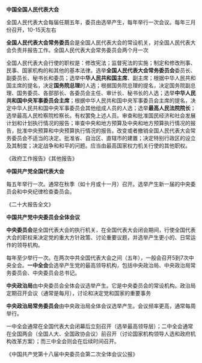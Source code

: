 **中国全国人民代表大会**

全国人民代表大会每届任期五年，委员由选举产生，每年举行一次会议。每年三月份召开，10-15天左右

**全国人民代表大会常务委员**会是全国人民代表大会的常设机关，对全国人民代表大会负责并报告工作。全国人民代表大会常务委员会两个月一次

全国人民代表大会行使的职权是：修改宪法；监督宪法的实施；制定和修改刑事、民事、国家机构的和其他的基本法律。选举**全国人民代表大会常务委员会**委员长、副委员长、秘书长和委员；选举中**华人民共和国主席**、副主席；根据中华人民共和国主席的提名，决定**国务院总理**的人选；根据国务院总理的提名，决定国务院副总理、国务委员、各部部长、各委员会主任、审计长、秘书长的人选；选举**中华人民共和国中央军事委员会主席**；根据中华人民共和国中央军事委员会主席的提名，决定中华人民共和国中央军事委员会其他组成人员的人选；选举**最高人民法院院长**；选举最高人民检察院检察长。有权罢免上述人员。审查和批准国民经济和社会发展计划和计划执行情况的报告；审查中央和地方预算及中央和地方预算执行情况的报告，批准中央预算和中央预算执行情况的报告。改变或者撤销全国人民代表大会常务委员会不适当的决定。批准省、自治区、直辖市的建置；决定特别行政区的设立及其制度；决定战争和和平的问题。应当由最高国家权力机关行使的其他职权。

《政府工作报告》《其他报告》



**中国共产党全国代表大会**

每五年举行一次。通常在秋季（如十月或十一月）召开。选举产生新一届的中央委员会和中央纪律检查委员会。

《二十大报告全文》




**中国共产党中央委员会全体会议**

**中央委员会**是全国代表大会的执行机关，在全国代表大会闭会期间，行使全国代表大会的职权来决定党的重大方针政策、讨论重要议题，并选举产生更小的、日常运作的领导机构。

每年至少举行一次。在两次中共全国代表大会之间（五年），一般会召开5到7次中央全会。**一中全会**会选举产生党的最高领导机构，包括中央政治局、中央政治局常务委员会、中央委员会总书记。

**中央政治局**由中央委员会全体会议选举产生。它是中央委员会的常设机构。政治局定期召开会议（通常是每月），讨论和决定党和国家的重要事务

**中央政治局常务委员会**由中央政治局全体会议选举产生。会议频率更高，通常每周举行。

一中全会通常在全国代表大会闭幕后立刻召开（选举最高领导层）；二中全会通常在全国两会（全国人大、全国政协会议）前召开（讨论国家机构领导人选和政府机构改革方案）；而三中全会则会在后续时间召开。

《中国共产党第十八届中央委员会第二次全体会议公报》
